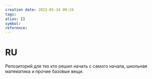 ```yaml
---
creation date: 2023-01-24 00:24
tags: 
alias: []
symbol:
reference:
---
```


# RU

Репозиторий для тех кто решил начать с самого начала, школьная математика и прочие базовые вещи. 



